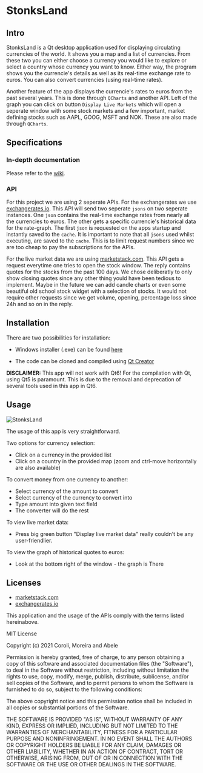 # StonksLand

## Intro

StonksLand is a Qt desktop application used for displaying circulating currencies of the world. It shows you a map and a list of currencies. From these two you can either choose a currency you would like to explore or select a country whose currency you want to know. Either way, the program shows you the currencie's details as well as its real-time exchange rate to euros. You can also convert currencies (using real-time rates). 

Another feature of the app displays the currencie's rates to euros from the past several years. This is done through `QCharts` and another API. Left of the graph you can click on button `Display Live Markets` which will open a seperate window with some stock markets and a few important, market defining stocks such as AAPL, GOOG, MSFT and NOK. These are also made through `QCharts`.

## Specifications

### In-depth documentation

Please refer to the [wiki](https://gitlab-etu.ing.he-arc.ch/isc/2021-22/niveau-2/conception-logiciel-intro-donnees/g6/-/wikis/home).

### API

For this project we are using 2 seperate APIs. For the exchangerates we use [exchangerates.io](https://exchangeratesapi.io/documentation/). This API will send two seperate `jsons` on two seperate instances. One `json` contains the real-time exchange rates from nearly all the currencies to euros. The other gets a specific currencie's historical data for the rate-graph. The first `json` is requested on the apps startup and instantly saved to the `cache`. It is important to note that all `jsons` used whilst executing, are saved to the `cache`. This is to limit request numbers since we are too cheap to pay the subscriptions for the APIs. 

For the live market data we are using [marketstack.com](https://marketstack.com/documentation). This API gets a request everytime one tries to open the stock window. The reply contains quotes for the stocks from the past 100 days. We chose deliberatly to only show closing quotes since any other thing yould have been tedious to implement. Maybe in the future we can add candle charts or even some beautiful old school stock widget with a selection of stocks. It would not require other requests since we get volume, opening, percentage loss since 24h and so on in the reply. 

## Installation

There are two possibilities for installation:

* Windows installer (.exe) can be found [here](https://www.youtube.com/watch?v=dQw4w9WgXcQ)

* The code can be cloned and compiled using [Qt Creator](https://www.qt.io/download)

**DISCLAIMER:** This app will not work with Qt6! For the compilation with Qt, using Qt5 is paramount. This is due to the removal and deprecation of several tools used in this app in Qt6.

## Usage

![StonksLand](/uploads/716bc0f5865cf35f0dccd481c7cfb304/StonksLand.png)

The usage of this app is very straightforward. 

Two options for currency selection:
* Click on a currency in the provided list
* Click on a country in the provided map (zoom and ctrl-move horizontally are also available)

To convert money from one currency to another:
* Select currency of the amount to convert
* Select currency of the currency to convert into
* Type amount into given text field
* The converter will do the rest

To view live market data:
* Press big green button "Display live market data" really couldn't be any user-friendlier.

To view the graph of historical quotes to euros:
* Look at the bottom right of the window - the graph is There

## Licenses

* [marketstack.com](https://marketstack.com/terms)
* [exchangerates.io](https://exchangeratesapi.io/terms/)

This application and the usage of the APIs comply with the terms listed hereinabove.

MIT License

Copyright (c) 2021 Coroli, Moreira and Abele

Permission is hereby granted, free of charge, to any person obtaining a copy
of this software and associated documentation files (the "Software"), to deal
in the Software without restriction, including without limitation the rights
to use, copy, modify, merge, publish, distribute, sublicense, and/or sell
copies of the Software, and to permit persons to whom the Software is
furnished to do so, subject to the following conditions:

The above copyright notice and this permission notice shall be included in all
copies or substantial portions of the Software.

THE SOFTWARE IS PROVIDED "AS IS", WITHOUT WARRANTY OF ANY KIND, EXPRESS OR
IMPLIED, INCLUDING BUT NOT LIMITED TO THE WARRANTIES OF MERCHANTABILITY,
FITNESS FOR A PARTICULAR PURPOSE AND NONINFRINGEMENT. IN NO EVENT SHALL THE
AUTHORS OR COPYRIGHT HOLDERS BE LIABLE FOR ANY CLAIM, DAMAGES OR OTHER
LIABILITY, WHETHER IN AN ACTION OF CONTRACT, TORT OR OTHERWISE, ARISING FROM,
OUT OF OR IN CONNECTION WITH THE SOFTWARE OR THE USE OR OTHER DEALINGS IN THE
SOFTWARE.





